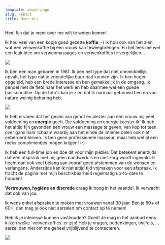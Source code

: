 ```yaml
---
template: about-page
slug: /about
title: Over mij
---
```

Heel fijn dat je meer over me wilt te weten komen!

Ik hou veel van een kopje goed gezette **koffie** ;-) Ik hou ook van het zien wat een verwenkoffie bij een vrouw kan teweegbrengen. En het leek me wel een leuk idee om verwenmassages en verwenkoffies te vergelijken...

![](/assets/pic1.jpg)

Ik ben een man geboren in 1981. Ik ben het type dat niet onnmiddellijk opvalt, het type dat je vriendelijke buur had kunnen zijn. Ik ben hoger opgeleid, heb een brede interesse en ben gemakkelijk in de omgang. Ik pendel met de fiets naar het werk en heb daarmee wel een goede basisconditie. Op de foto's kan je zien dat ik normaal gebouwd ben en van nature weinig beharing heb.

![](/assets/pic2.jpg)

Ik heb ervaren dat het geven van genot en plezier aan een vrouw mij veel voldoening en **energie** geeft. Die voldoening en energie koester ik! Ik heb het altijd fijn gevonden een vrouw een massage te geven, van kop tot teen, over gans haar lichaam waarbij aan het einde de intieme delen ook niet onberoerd bleven. Ik ben geen professionele masseur, maar heb wel al een reeks complimentjes mogen krijgen! :-)

Ik heb een full-time job en doe dit voor mijn plezier. Dat betekent enerzijds dat een afspraak met mij geen bandwerk is en met zorg wordt ingevuld. Ik hecht dan ook veel belang aan vooraf goed afstemmen van de wensen en verlangens. Anderzijds kan ik niet altijd tijd vrijmaken voor een afspraak. Ik tracht de pagina met mijn beschikbaarheid regelmatig up-to-date te houden!

**Vertrouwen, hygiëne en discretie** draag ik hoog in het vaandel. Ik verwacht dat ook van jou.

Ik wens enkel afspraken te maken met vrouwen vanaf 30 jaar. Ben je 50+ of 60+, dan mag je ook niet aarzelen om contact op te nemen!

Heb ik je interesse kunnen vasthouden? Goed! Je mag in het aanbod eens kijken welke 'verwenkoffies' er zijn! Heb je vragen, bedenkingen, twijfels, ... aarzel dan niet om me geheel vrijblijvend te contacteren.

![](/assets/pic3.jpg)
